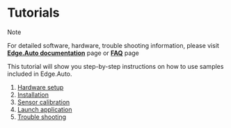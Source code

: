 # Tutorials

> [!NOTE]  
> For detailed software, hardware, trouble shooting information, please visit **[Edge.Auto documentation](https://tier4.github.io/edge-auto-docs/index.html)** page or **[FAQ](https://tier4.github.io/edge-auto-docs/faqs/index.html)** page

This tutorial will show you step-by-step instructions on how to use samples included in Edge.Auto.

1. [Hardware setup](tutorials/01_hardware_setup.md)
2. [Installation](tutorials/02_installation.md)
3. [Sensor calibration](tutorials/03_sensor_calibration.md)
4. [Launch application](tutorials/04_launch_application.md)
5. [Trouble shooting](tutorials/05_trouble_shooting.md)

